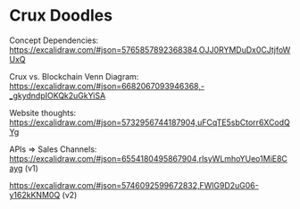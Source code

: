 # Crux Doodles

Concept Dependencies:
https://excalidraw.com/#json=5765857892368384,OJJ0RYMDuDx0CJtjfoWUxQ

Crux vs. Blockchain Venn Diagram:
https://excalidraw.com/#json=6682067093946368,-_gkydndpIOKQk2uGkYiSA

Website thoughts:
https://excalidraw.com/#json=5732956744187904,uFCqTE5sbCtorr6XCodQYg

APIs => Sales Channels:
https://excalidraw.com/#json=6554180495867904,rlsyWLmhoYUeo1MiE8Cayg (v1)

https://excalidraw.com/#json=5746092599672832,FWlG9D2uG06-y162kKNM0Q (v2)

